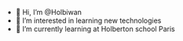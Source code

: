 - 👋 Hi, I’m @Holbiwan
- 👀 I’m interested in learning new technologies
- 🌱 I’m currently learning at Holberton school Paris

<!---
Holbiwan/Holbiwan is a ✨ special ✨ repository because its `README.md` (this file) appears on your GitHub profile.
You can click the Preview link to take a look at your changes.
--->
